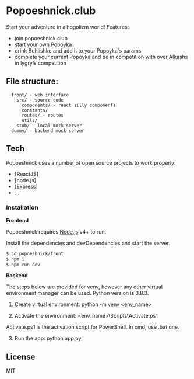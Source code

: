# Popoeshnick.club

Start your adventure in alhogolizm world!
Features:
- join popoeshnick club
- start your own Popoyka
- drink Buhlishko and add it to your Popoyka's params
- complete your current Popoyka and be in competition with over Alkashs in lygryls competition

## File structure:
```
  front/ - web interface
    src/ - source code
      components/ - react silly components
      constants/
      routes/ - routes
      utils/
    stub/ - local mock server
  dummy/ - backend mock server
```

## Tech

Popoeshnick uses a number of open source projects to work properly:

* [ReactJS]
* [node.js]
* [Express]
* ...

### Installation

**Frontend**

Popoeshnick requires [Node.js](https://nodejs.org/) v4+ to run.

Install the dependencies and devDependencies and start the server.

```sh
$ cd popoeshnick/front
$ npm i
$ npm run dev
```


**Backend**

The steps below are provided for venv, however any other virtual environment manager can be used. Python version is 3.8.3.

1. Create virtual environment:
python -m venv <env_name>

2. Activate the environment:
\<env_name>\Scripts\Activate.ps1

Activate.ps1 is the activation script for PowerShell. In cmd, use .bat one.

3. Run the app:
python app.py 



License
----

MIT
